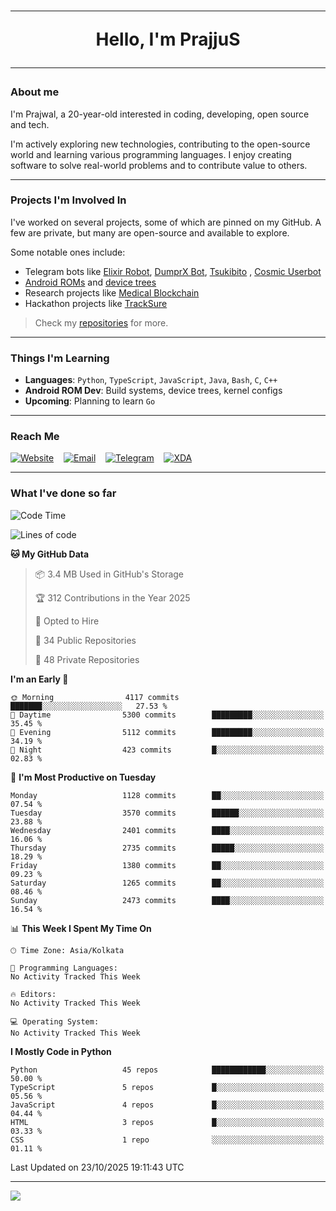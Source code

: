 <h1 align="center"><hr>Hello, I'm PrajjuS<hr></h1>

### About me

I'm Prajwal, a 20-year-old interested in coding, developing, open source and tech.

I'm actively exploring new technologies, contributing to the open-source world and learning various programming languages. I enjoy creating software to solve real-world problems and to contribute value to others.

---

### Projects I'm Involved In

I've worked on several projects, some of which are pinned on my GitHub. A few are private, but many are open-source and available to explore.

Some notable ones include:

- Telegram bots like [Elixir Robot](https://t.me/projectelixir_bot), [DumprX Bot](https://t.me/DumprXBot), [Tsukibito](https://t.me/PrajjuSAssistantBot)
, [Cosmic Userbot](https://github.com/SkyLab-Devs/CosmicUserbot)
- [Android ROMs](https://github.com/Noob-OS) and [device trees](https://github.com/PrajjuS/device_xiaomi_vince)
- Research projects like [Medical Blockchain](https://github.com/PrajjuS/Medical-Blockchain)
- Hackathon projects like [TrackSure](https://github.com/TheNoMadDevs/TrackSure)

> Check my [repositories](https://github.com/PrajjuS?tab=repositories) for more.

---

### Things I'm Learning

- **Languages**: `Python`, `TypeScript`, `JavaScript`, `Java`, `Bash`, `C`, `C++`
- **Android ROM Dev**: Build systems, device trees, kernel configs
- **Upcoming**: Planning to learn `Go`

---

### Reach Me


<a href="https://prajjus.xyz"><img src="https://img.shields.io/badge/Website-000000?style=flat-square&logo=githubpages&logoColor=white" alt="Website"/></a>
&nbsp;&nbsp;
<a href="mailto:theprajjus@gmail.com"><img src="https://img.shields.io/badge/Email-D14836?style=flat-square&logo=gmail&logoColor=white" alt="Email"/></a>
&nbsp;&nbsp;
<a href="https://telegram.me/PrajjuS"><img src="https://img.shields.io/badge/Telegram-2CA5E0?style=flat-square&logo=telegram&logoColor=white" alt="Telegram"/></a>
&nbsp;&nbsp;
<a href="https://forum.xda-developers.com/m/prajjus.10388799/"><img src="https://img.shields.io/badge/XDA-F59714?style=flat-square&logo=xda-developers&logoColor=white" alt="XDA"/></a>

---

### What I've done so far

<!--START_SECTION:waka-->
![Code Time](http://img.shields.io/badge/Code%20Time-1%2C087%20hrs%2047%20mins-blue)

![Lines of code](https://img.shields.io/badge/From%20Hello%20World%20I%27ve%20Written-1.6%20million%20lines%20of%20code-blue)

**🐱 My GitHub Data** 

> 📦 3.4 MB Used in GitHub's Storage 
 > 
> 🏆 312 Contributions in the Year 2025
 > 
> 💼 Opted to Hire
 > 
> 📜 34 Public Repositories 
 > 
> 🔑 48 Private Repositories 
 > 
**I'm an Early 🐤** 

```text
🌞 Morning                4117 commits        ███████░░░░░░░░░░░░░░░░░░   27.53 % 
🌆 Daytime                5300 commits        █████████░░░░░░░░░░░░░░░░   35.45 % 
🌃 Evening                5112 commits        █████████░░░░░░░░░░░░░░░░   34.19 % 
🌙 Night                  423 commits         █░░░░░░░░░░░░░░░░░░░░░░░░   02.83 % 
```
📅 **I'm Most Productive on Tuesday** 

```text
Monday                   1128 commits        ██░░░░░░░░░░░░░░░░░░░░░░░   07.54 % 
Tuesday                  3570 commits        ██████░░░░░░░░░░░░░░░░░░░   23.88 % 
Wednesday                2401 commits        ████░░░░░░░░░░░░░░░░░░░░░   16.06 % 
Thursday                 2735 commits        █████░░░░░░░░░░░░░░░░░░░░   18.29 % 
Friday                   1380 commits        ██░░░░░░░░░░░░░░░░░░░░░░░   09.23 % 
Saturday                 1265 commits        ██░░░░░░░░░░░░░░░░░░░░░░░   08.46 % 
Sunday                   2473 commits        ████░░░░░░░░░░░░░░░░░░░░░   16.54 % 
```


📊 **This Week I Spent My Time On** 

```text
🕑︎ Time Zone: Asia/Kolkata

💬 Programming Languages: 
No Activity Tracked This Week

🔥 Editors: 
No Activity Tracked This Week

💻 Operating System: 
No Activity Tracked This Week
```

**I Mostly Code in Python** 

```text
Python                   45 repos            ████████████░░░░░░░░░░░░░   50.00 % 
TypeScript               5 repos             █░░░░░░░░░░░░░░░░░░░░░░░░   05.56 % 
JavaScript               4 repos             █░░░░░░░░░░░░░░░░░░░░░░░░   04.44 % 
HTML                     3 repos             █░░░░░░░░░░░░░░░░░░░░░░░░   03.33 % 
CSS                      1 repo              ░░░░░░░░░░░░░░░░░░░░░░░░░   01.11 % 
```




 Last Updated on 23/10/2025 19:11:43 UTC
<!--END_SECTION:waka-->

---

<img src="https://komarev.com/ghpvc/?username=prajjus&label=Profile%20Views&color=000000&style=flat">